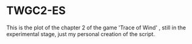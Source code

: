 # TWGC2-ES
This is the plot of the chapter 2 of the game 'Trace of Wind' , still in the experimental stage, just my personal creation of the script.
